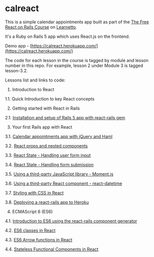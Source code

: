 # calreact

This is a simple calendar appointments app built as part of the [The Free React on Rails Course](https://learnetto.com/users/hrishio/courses/the-free-react-on-rails-course) on [Learnetto](https://learnetto.com).

It's a Ruby on Rails 5 app which uses React.js on the frontend.

Demo app - [https://calreact.herokuapp.com/](https://calreact.herokuapp.com/)

The code for each lesson in the course is tagged by module and lesson number in this repo. For example, lesson 2 under Module 3 is tagged lesson-3.2.

Lessons list and links to code:

1. Introduction to React

  1.1. Quick Introduction to key React concepts

2. Getting started with React in Rails

  2.1. [Installation and setup of Rails 5 app with react-rails gem](https://github.com/learnetto/calreact/tree/lesson-2.1)

3. Your first Rails app with React

  3.1. [Calendar appointments app with jQuery and Haml](https://github.com/learnetto/calreact/tree/lesson-3.1)

  3.2. [React props and nested components](https://github.com/learnetto/calreact/tree/lesson-3.2)

  3.3. [React State - Handling user form input](https://github.com/learnetto/calreact/tree/lesson-3.3)

  3.4. [React State - Handling form submission](https://github.com/learnetto/calreact/tree/lesson-3.4)

  3.5. [Using a third-party JavaScript library - Moment.js](https://github.com/learnetto/calreact/tree/lesson-3.5)

  3.6. [Using a third-party React component - react-datetime](https://github.com/learnetto/calreact/tree/lesson-3.6)

  3.7. [Styling with CSS in React](https://github.com/learnetto/calreact/tree/lesson-3.7)

  3.8. [Deploying a react-rails app to Heroku](https://github.com/learnetto/calreact/tree/lesson-3.8)

4. ECMAScript 6 (ES6)

  4.1. [Introduction to ES6 using the react-rails component generator](https://github.com/learnetto/calreact/tree/lesson-4.1-4.3)

  4.2. [ES6 classes in React](https://github.com/learnetto/calreact/tree/lesson-4.1-4.3)

  4.3. [ES6 Arrow functions in React](https://github.com/learnetto/calreact/tree/lesson-4.1-4.3)

  4.4. [Stateless Functional Components in React](https://github.com/learnetto/calreact/tree/lesson-4.4)
